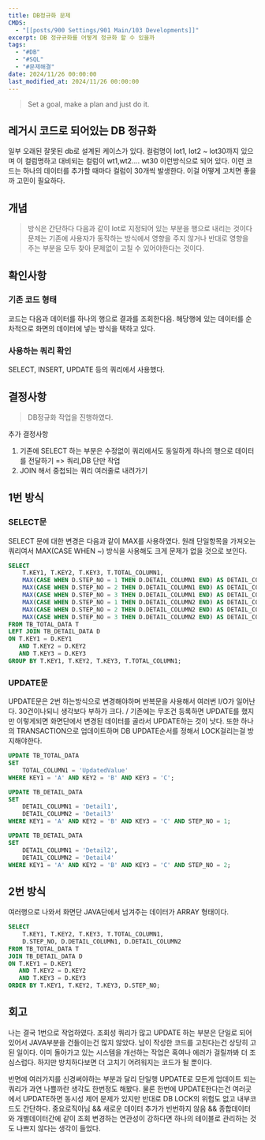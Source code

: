 ```yaml
---
title: DB정규화 문제
CMDS:
  - "[[posts/900 Settings/901 Main/103 Developments]]"
excerpt: DB 정규규화를 어떻게 정규화 할 수 있을까
tags:
  - "#DB"
  - "#SQL"
  - "#문제해결"
date: 2024/11/26 00:00:00
last_modified_at: 2024/11/26 00:00:00
---
```

> Set a goal, make a plan and just do it.

## 레거시 코드로 되어있는 DB 정규화
일부 오래된 잘못된 db로 설계된 케이스가 있다.  컬럼명이 lot1, lot2 ~ lot30까지 있으며 이 컬럼명하고 대비되는 컬럼이 wt1,wt2.... wt30 이런방식으로 되어 있다. 이런 코드는 하나의 데이터를 추가할 때마다 컬럼이 30개씩 발생한다. 이걸 어떻게 고치면 좋을까 고민이 필요하다.


## 개념
> 방식은 간단하다 다음과 같이 lot로 지정되어 있는 부분을 행으로 내리는 것이다 문제는 기존에 사용자가 동작하는 방식에서 영향을 주지 않거나 반대로 영향을 주는 부분을 모두 찾아 문제없이 고칠 수 있어야한다는 것이다.


## 확인사항
### 기존 코드 형태
코드는 다음과 데이터를 하나의 행으로 결과를 조회한다음. 해당행에 있는 데이터를 순차적으로 화면의 데이터에 넣는 방식을 택하고 있다.

### 사용하는 쿼리 확인
SELECT, INSERT, UPDATE 등의 쿼리에서 사용했다.


## 결정사항
> DB정규화 작업을 진행하였다.

추가 결정사항
1. 기존에 SELECT 하는 부분은 수정없이 쿼리에서도 동일하게 하나의 행으로 데이터를 전달하기 => 쿼리,DB 단만 작업
2. JOIN 해서 중첩되는 쿼리 여러줄로 내려가기


## 1번 방식
### SELECT문
SELECT 문에 대한 변경은 다음과 같이 MAX를 사용하였다. 원래 단일항목을 가져오는 쿼리여서 MAX(CASE WHEN ~)  방식을 사용해도 크게 문제가 없을 것으로 보인다.
```SQL
SELECT 
    T.KEY1, T.KEY2, T.KEY3, T.TOTAL_COLUMN1,
    MAX(CASE WHEN D.STEP_NO = 1 THEN D.DETAIL_COLUMN1 END) AS DETAIL_COLUMN1_1,
    MAX(CASE WHEN D.STEP_NO = 2 THEN D.DETAIL_COLUMN1 END) AS DETAIL_COLUMN1_2,
    MAX(CASE WHEN D.STEP_NO = 3 THEN D.DETAIL_COLUMN1 END) AS DETAIL_COLUMN1_3,
    MAX(CASE WHEN D.STEP_NO = 1 THEN D.DETAIL_COLUMN2 END) AS DETAIL_COLUMN2_1,
    MAX(CASE WHEN D.STEP_NO = 2 THEN D.DETAIL_COLUMN2 END) AS DETAIL_COLUMN2_2,
    MAX(CASE WHEN D.STEP_NO = 3 THEN D.DETAIL_COLUMN2 END) AS DETAIL_COLUMN2_3
FROM TB_TOTAL_DATA T
LEFT JOIN TB_DETAIL_DATA D
ON T.KEY1 = D.KEY1
   AND T.KEY2 = D.KEY2
   AND T.KEY3 = D.KEY3
GROUP BY T.KEY1, T.KEY2, T.KEY3, T.TOTAL_COLUMN1;

```

### UPDATE문
UPDATE문은 2번 하는방식으로 변경해야하며 반복문을 사용해서 여러번 I/O가 일어난다. 30건이나되니 생각보다 부하가 크다. / 기존에는 무조건 등록하면 UPDATE를 했지만 이렇게되면 화면단에서 변경된 데이터를 골라서 UPDATE하는 것이 낫다. 또한 하나의 TRANSACTION으로 업데이트하며 DB UPDATE순서를 정해서 LOCK걸리는걸 방지해야한다.
```SQL
UPDATE TB_TOTAL_DATA
SET 
    TOTAL_COLUMN1 = 'UpdatedValue'
WHERE KEY1 = 'A' AND KEY2 = 'B' AND KEY3 = 'C';

UPDATE TB_DETAIL_DATA
SET 
    DETAIL_COLUMN1 = 'Detail1',
    DETAIL_COLUMN2 = 'Detail3'
WHERE KEY1 = 'A' AND KEY2 = 'B' AND KEY3 = 'C' AND STEP_NO = 1;

UPDATE TB_DETAIL_DATA
SET 
    DETAIL_COLUMN1 = 'Detail2',
    DETAIL_COLUMN2 = 'Detail4'
WHERE KEY1 = 'A' AND KEY2 = 'B' AND KEY3 = 'C' AND STEP_NO = 2;
```


## 2번 방식
여러행으로 나와서 화면단 JAVA단에서 넘겨주는 데이터가 ARRAY 형태이다.
```SQL
SELECT 
    T.KEY1, T.KEY2, T.KEY3, T.TOTAL_COLUMN1,
    D.STEP_NO, D.DETAIL_COLUMN1, D.DETAIL_COLUMN2
FROM TB_TOTAL_DATA T
JOIN TB_DETAIL_DATA D
ON T.KEY1 = D.KEY1
   AND T.KEY2 = D.KEY2
   AND T.KEY3 = D.KEY3
ORDER BY T.KEY1, T.KEY2, T.KEY3, D.STEP_NO;
```

## 회고
나는 결국 1번으로 작업하였다. 조회성 쿼리가 많고 UPDATE 하는 부분은 단일로 되어 있어서 JAVA부분을 건들이는건 많지 않았다.
남이 작성한 코드를 고친다는건 상당히 고된 일이다. 이미 돌아가고 있는 시스템을 개선하는 작업은 혹여나 에러가 걸릴까봐 더 조심스럽다. 하지만 방치하다보면 더 고치기 어려워지는 코드가 될 뿐이다.

반면에 여러가지를 신경써야하는 부분과 달리 단일행 UPDATE로 모든게 업데이트 되는 쿼리가 과연 나쁠까란 생각도 한번정도 해봤다. 물론 한번에 UPDATE한다는건 여러곳에서 UPDATE하면 동시성 제어 문제가 있지만 반대로 DB LOCK의 위험도 없고 내부코드도 간단하다. 중요로직아님 && 새로운 데이터 추가가 빈번하지 않음 && 종합데이터와 개별데이터간에 같이 조회 변경하는 연관성이 강하다면 하나의 테이블로 관리하는 것도 나쁘지 않다는 생각이 들었다.











































































































































































































































































































































































































































































































































































































































































































































































































































































































































































































































































































































































































































































































































































































































































































































































































































































































































































































































